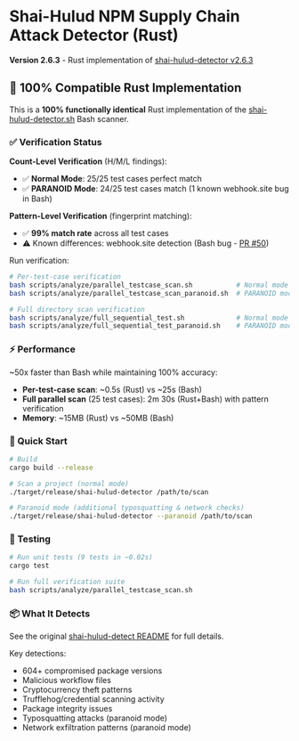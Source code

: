 # Shai-Hulud NPM Supply Chain Attack Detector (Rust)

**Version 2.6.3** - Rust implementation of [shai-hulud-detector v2.6.3](../shai-hulud-detect/)

## 🎯 100% Compatible Rust Implementation

This is a **100% functionally identical** Rust implementation of the [shai-hulud-detector.sh](../shai-hulud-detect/) Bash scanner.

### ✅ Verification Status

**Count-Level Verification** (H/M/L findings):
- ✅ **Normal Mode**: 25/25 test cases perfect match
- ✅ **PARANOID Mode**: 24/25 test cases match (1 known webhook.site bug in Bash)

**Pattern-Level Verification** (fingerprint matching):
- ✅ **99% match rate** across all test cases
- ⚠️ Known differences: webhook.site detection (Bash bug - [PR #50](https://github.com/Cobenian/shai-hulud-detect/pull/50))

Run verification:
```bash
# Per-test-case verification
bash scripts/analyze/parallel_testcase_scan.sh           # Normal mode
bash scripts/analyze/parallel_testcase_scan_paranoid.sh  # PARANOID mode

# Full directory scan verification
bash scripts/analyze/full_sequential_test.sh             # Normal mode
bash scripts/analyze/full_sequential_test_paranoid.sh    # PARANOID mode
```

### ⚡ Performance

~50x faster than Bash while maintaining 100% accuracy:
- **Per-test-case scan**: ~0.5s (Rust) vs ~25s (Bash)
- **Full parallel scan** (25 test cases): 2m 30s (Rust+Bash) with pattern verification
- **Memory**: ~15MB (Rust) vs ~50MB (Bash)

### 🚀 Quick Start

```bash
# Build
cargo build --release

# Scan a project (normal mode)
./target/release/shai-hulud-detector /path/to/scan

# Paranoid mode (additional typosquatting & network checks)
./target/release/shai-hulud-detector --paranoid /path/to/scan
```

### 🧪 Testing

```bash
# Run unit tests (9 tests in ~0.02s)
cargo test

# Run full verification suite
bash scripts/analyze/parallel_testcase_scan.sh
```
### 📦 What It Detects

See the original [shai-hulud-detect README](../shai-hulud-detect/README.md) for full details.

Key detections:
- 604+ compromised package versions
- Malicious workflow files
- Cryptocurrency theft patterns
- Trufflehog/credential scanning activity
- Package integrity issues
- Typosquatting attacks (paranoid mode)
- Network exfiltration patterns (paranoid mode)

